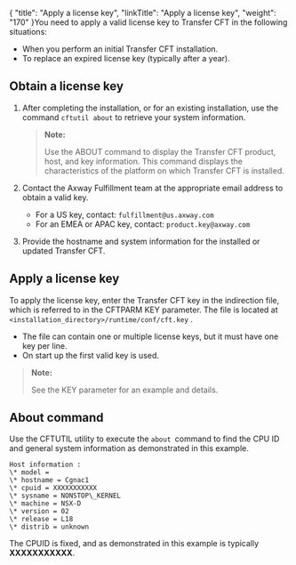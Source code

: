 {
    "title": "Apply a license key",
    "linkTitle": "Apply a license key",
    "weight": "170"
}You need to apply a valid license key to Transfer CFT in the following situations:

-   When you perform an initial Transfer CFT installation.
-   To replace an expired license key (typically after a year).

## Obtain a license key

1.  After completing the installation, or for an existing installation, use the command `cftutil about` to retrieve your system information.

    > **Note:**
    >
    > Use the ABOUT command to display
    > the Transfer CFT product, host, and key information. This command displays the characteristics of the platform
    > on which Transfer CFT is installed.

2.  Contact the Axway Fulfillment team at the appropriate email address to obtain a valid key.
    -   For a US key, contact: `fulfillment@us.axway.com`
    -   For an EMEA or APAC key, contact: `product.key@axway.com`

3.  Provide the hostname and system information for the installed or updated Transfer CFT.

## Apply a license key

To apply the license key, enter the Transfer CFT key in the indirection file, which is referred to in the CFTPARM KEY parameter. The file is located at `<installation_directory>/runtime/conf/cft.key` .

-   The file can contain one or multiple license keys, but it must have one key per line.
-   On start up the first valid key is used.

> **Note:**
>
> See the KEY parameter for an example and details.

## About command

Use the CFTUTIL utility to execute the `about `command to find the CPU ID and general system information as demonstrated in this example.

```
Host information :
\* model =
\* hostname = Cgnac1
\* cpuid = XXXXXXXXXXX
\* sysname = NONSTOP\_KERNEL
\* machine = NSX-D
\* version = 02
\* release = L18
\* distrib = unknown
```

The CPUID is fixed, and as demonstrated in this example is typically **XXXXXXXXXXX**.

